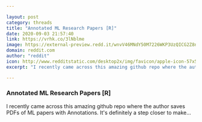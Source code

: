 ```yaml
---

layout: post
category: threads
title: "Annotated ML Research Papers [R]"
date: 2020-09-03 21:57:40
link: https://vrhk.co/3lNblme
image: https://external-preview.redd.it/wnvV46MNdY50M7226WKP3UzQICG2Z8nN5RmjvrSpwwY.jpg?width=400&height=209.42408377&auto=webp&crop=400:209.42408377,smart&s=3fd2fce0b7e368026917d29bec12a4524eb70e3b
domain: reddit.com
author: "reddit"
icon: http://www.redditstatic.com/desktop2x/img/favicon/apple-icon-57x57.png
excerpt: "I recently came across this amazing github repo where the author saves PDFs of ML papers with Annotations. It's definitely a step closer to make..."

---
```


### Annotated ML Research Papers [R]

I recently came across this amazing github repo where the author saves PDFs of ML papers with Annotations. It's definitely a step closer to make...